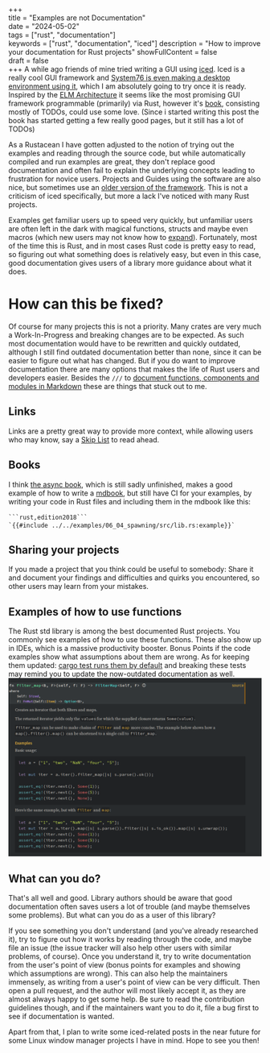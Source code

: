 +++  
title = "Examples are not Documentation"  
date = "2024-05-02"  
tags = ["rust", "documentation"]  
keywords = ["rust", "documentation", "iced"]
description = "How to improve your documentation for Rust projects"
showFullContent = false  
draft = false  
+++
A while ago friends of mine tried writing a GUI using [iced](https://github.com/iced-rs/iced). Iced is a really cool GUI framework and [System76 is even making a desktop environment using it](https://blog.system76.com/post/locked-and-loaded-with-new-cosmic-de-updates), which I am absolutely going to try once it is ready. Inspired by the [ELM Architecture](https://guide.elm-lang.org/architecture/) it seems like the most promising GUI framework programmable (primarily) via Rust, however it's [book](https://book.iced.rs/), consisting mostly of TODOs, could use some love. (Since i started writing this post the book has started getting a few really good pages, but it still has a lot of TODOs)

As a Rustacean I have gotten adjusted to the notion of trying out the examples and reading through the source code, but while automatically compiled and run examples are great, they don't replace good documentation and often fail to explain the underlying concepts leading to frustration for novice users. Projects and Guides using the software are also nice, but sometimes use an [older version of the framework](https://github.com/iced-rs/awesome-iced). This is not a criticism of iced specifically, but more a lack I've noticed with many Rust projects. 

Examples get familiar users up to speed very quickly, but unfamiliar users are often left in the dark with magical functions, structs and maybe even macros (which new users may not know how to [expand](https://github.com/dtolnay/cargo-expand)). Fortunately, most of the time this is Rust, and in most cases Rust code is pretty easy to read, so figuring out what something does is relatively easy, but even in this case, good documentation gives users of a library more guidance about what it does.

# How can this be fixed?
Of course for many projects this is not a priority. Many crates are very much a Work-In-Progress and breaking changes are to be expected. As such most documentation would have to be rewritten and quickly outdated, although I still find outdated documentation better than none, since it can be easier to figure out what has changed. But if you do want to improve documentation there are many options that makes the life of Rust users and developers easier. Besides the `///` to [document functions, components and modules in Markdown](https://doc.rust-lang.org/rustdoc/how-to-write-documentation.html) these are things that stuck out to me.

## Links
Links are a pretty great way to provide more context, while allowing users who may know, say a [Skip List](https://en.wikipedia.org/wiki/Skip_list) to read ahead.
## Books
I think [the async book](https://github.com/rust-lang/async-book), which is still sadly unfinished, makes a good example of how to write a [mdbook](https://rust-lang.github.io/mdBook/), but still have CI for your examples, by writing your code in Rust files and including them in the mdbook like this:
``````
```rust,edition2018```
`{{#include ../../examples/06_04_spawning/src/lib.rs:example}}`
``````

## Sharing your projects
If you made a project that you think could be useful to somebody: Share it and document your findings and difficulties and quirks you encountered, so other users may learn from your mistakes.

## Examples of how to use functions
The Rust std library is among the best documented Rust projects. You commonly see examples of how to use these functions. These also show up in IDEs, which is a massive productivity booster. Bonus Points if the code examples show what assumptions about them are wrong. As for keeping them updated: [cargo test runs them by default](https://doc.rust-lang.org/cargo/commands/cargo-test.html#documentation-tests) and breaking these tests may remind you to update the now-outdated documentation as well.
![filter_map documentation of the std crate](images/filter_map_documentation.png)

## What can you do?
That's all well and good. Library authors should be aware that good documentation often saves users a lot of trouble (and maybe themselves some problems). But what can you do as a user of this library? 

If you see something you don't understand (and you've already researched it), try to figure out how it works by reading through the code, and maybe file an issue (the issue tracker will also help other users with similar problems, of course). Once you understand it, try to write documentation from the user's point of view (bonus points for examples and showing which assumptions are wrong). This can also help the maintainers immensely, as writing from a user's point of view can be very difficult. Then open a pull request, and the author will most likely accept it, as they are almost always happy to get some help. Be sure to read the contribution guidelines though, and if the maintainers want you to do it, file a bug first to see if documentation is wanted.

Apart from that, I plan to write some iced-related posts in the near future for some Linux window manager projects I have in mind. Hope to see you then!